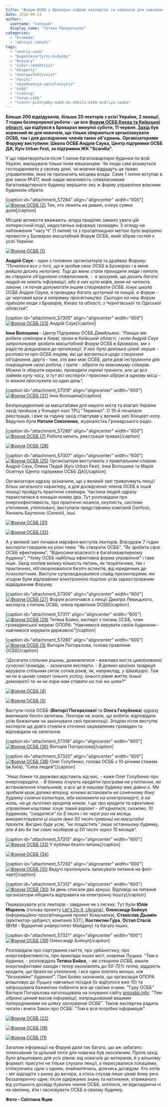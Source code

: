 ```yaml
---
title: "Форум ОСББ у Броварах зібрав експертів та новачків для навчання та обміну досвідом"
date: 2016-06-13
author: 
  username: "tatuuum"
  display_name: "Тетяна Панкратьєва"
categories: 
  - "hromada"
  - "aktsiyi-zahodi"
tags: 
  - "andriy-sauk"
  - "bagatokvartyrni-budynky"
  - "brovary"
  - "vibir-redaktsiyi"
  - "eksperty"
  - "energoefektyvnist"
  - "novini"
  - "obyednannya-spivvlasnykiv"
  - "osbb"
  - "trening"
  - "forum-osbb"
  - "tsentr-pidtrymky-osbb-da-shkola-osbb-andriya-sauka"
---
```


**Більше 200 відвідувачів, більше 20 лекторів з усієї України, 2 локації, 7 годин безперервної роботи - це все [Форум ОСББ Києва та Київської області](http://forum-osbb.brovary.org/), що відбувся в Броварах минулої суботи, 11 червня. [Захід](https://mpz.brovary.org/anons-11-chervnya-u-brovarah-vidbudetsya-oblasnyj-forum-osbb/) був корисний як для новачків, що тільки збираються організовувати ОСББ, так і для досвідчених членів таких об'єднань. Організаторами Форуму виступили: Школа ОСББ Андрія Саука, Центр підтримки ОСББ ДА, Kyiv Urban Fest, за підтримки ЖК "Scandia".**

У що перетворяться після 1 липня багатоквартирні будинки по всій Україні, вирішувати тільки їхнім мешканцям. Чи люди самі візьмуться господарювати у своєму домі, чи мовчки віддадуть це право управителям, яких їм призначить місцева влада. Саме 1 липня вступає в дію закон №417, який надає можливість співвласникам багатоквартирного будинку вирішити: яку ж форму управління власним будинком обрати.

\[caption id="attachment\_57284" align="aligncenter" width="600"\][![Форум ОСББ (2)](https://mpz.brovary.org/wp-content/uploads/2016/06/Forum-OSBB-2.jpg)](https://mpz.brovary.org/wp-content/uploads/2016/06/Forum-OSBB-2.jpg) Тих, хто лежить на дивані, очікує сумна доля\[/caption\]

Місцеві активісти вважають: влада приділяє замало уваги цій непересічній події, недостатньо інформує громадян. З огляду на наближення "часу Ч" (1 липня) та з просвітницької метою було вирішено провести у Броварах масштабний Форум ОСББ, який зібрав гостей з усієї України.

[![Форум ОСББ (1)](https://mpz.brovary.org/wp-content/uploads/2016/06/Forum-OSBB-1.jpg)](https://mpz.brovary.org/wp-content/uploads/2016/06/Forum-OSBB-1.jpg)

**Андрій Саук** - один з головних організаторів та драйвер Форуму: _"Почалося все з того, що я зробив своє ОСББ в Броварах і в мене вийшло досить непогано. Тоді до мене стали приходити люди і питати, як створити об'єднання співвласників, -  я зрозумів, що досить багато людей не мають інформації, або в них купа міфів, вони не читають закони, і я почав допомагати іншим створювати ОСББ. Існує школа ОСББ Андрія Саука, я проводжу багато зустрічей та лекцій, а Форум - це черговий крок в напрямку просвітництва. Сьогодні на наш Форум приїхали люди з Броварів, Києва та області, з Чернігівської та Одеської областей"._

\[caption id="attachment\_57305" align="aligncenter" width="600"\][![Форум ОСББ (23)](https://mpz.brovary.org/wp-content/uploads/2016/06/Forum-OSBB-23.jpg)](https://mpz.brovary.org/wp-content/uploads/2016/06/Forum-OSBB-23.jpg) Андрій Саук\[/caption\]

**Інна Волошина** - Центр Підтримки ОСББ ДемАльянс: _"Раніше ми робили семінари в Києві, трохи в Київській області, і коли Андрій Саук запропонував зробити масштабний Форум ОСББ в Броварах, ми з радістю доєдналися до організації. У нас було декілька цілей: перша - розповісти про ОСББ людям, які ще вагаються щодо створення об'єднання, друга - тим, хто вже має ОСББ, дати дієві інструменти для покращення своєї роботи, і третя - зібрати по максимуму спікерів. Можна їх збирати окремо, проводити окремі тренінги, але це все займає купу часу, а тут всі експерти і практики зібрані в одному місці - їх можна прослухати за один день"._

\[caption id="attachment\_57319" align="aligncenter" width="600"\][![Форум ОСББ (37)](https://mpz.brovary.org/wp-content/uploads/2016/06/Forum-OSBB-37.jpg)](https://mpz.brovary.org/wp-content/uploads/2016/06/Forum-OSBB-37.jpg) Інна Волошина\[/caption\]

Безпрецедентний за масштабами для нашого міста та взагалі України захід пройшов у Концерт-холі ТРЦ "Термінал". О 10-й почалася реєстрація, і вже за годину захід стартував у великій залі Концерт-холу. Ведучою була **Наталя Соколенко**, журналістка Громадського радіо.

\[caption id="attachment\_57289" align="aligncenter" width="600"\][![Форум ОСББ (7)](https://mpz.brovary.org/wp-content/uploads/2016/06/Forum-OSBB-7.jpg)](https://mpz.brovary.org/wp-content/uploads/2016/06/Forum-OSBB-7.jpg) Робота кипить, реєстрація триває\[/caption\]

[![Форум ОСББ (28)](https://mpz.brovary.org/wp-content/uploads/2016/06/Forum-OSBB-28.jpg)](https://mpz.brovary.org/wp-content/uploads/2016/06/Forum-OSBB-28.jpg)

\[caption id="attachment\_57307" align="aligncenter" width="600"\][![Форум ОСББ (25)](https://mpz.brovary.org/wp-content/uploads/2016/06/Forum-OSBB-25.jpg)](https://mpz.brovary.org/wp-content/uploads/2016/06/Forum-OSBB-25.jpg) Організатори виступають з привітальним словом: Андрій Саук, Олена Педай (Kyiv Urban Fest), Інна Волошина та Марія Осипчук (Центр підтримки ОСББ ДА)\[/caption\]

Організатори одразу зазначили, що у великій залі триватимуть лекції більш загального характеру, а для досвідчених членів ОСББ в іншій локації пройдуть практичні семінари. Частина людей одразу пермістилася в локацію номер два. Тут розповідали про енергоефективність, про практичні нюанси, окупність, системи утеплення, утеплювачі, виступали представники компаній Danfoss, Хенкель Баутехнік (Ceresit), інші.

[![Форум ОСББ (31)](https://mpz.brovary.org/wp-content/uploads/2016/06/Forum-OSBB-31.jpg)](https://mpz.brovary.org/wp-content/uploads/2016/06/Forum-OSBB-31.jpg)

[![Форум ОСББ (32)](https://mpz.brovary.org/wp-content/uploads/2016/06/Forum-OSBB-32.jpg)](https://mpz.brovary.org/wp-content/uploads/2016/06/Forum-OSBB-32.jpg)

А у великій залі почався марафон виступів лекторів. Впродовж 7 годин експерти говорили на різні теми: "Як створити ОСББ", "Як зробити своє ОСББ ефективним", "Відносини власності в багатоквартирному будинку", "Чому ОСББ найбільш ефективна форма управління" і таке інше. Захід охопив велику кількість питань, як теоретичних, так і практичних, обговороювалося безліч аспектів, від юридичних до психологічних. Виступи супроводжувалися слайд-презентаціями, які згодом були відправлені електронною поштою усім зареєстрованим відвідувачам Форуму.

\[caption id="attachment\_57309" align="aligncenter" width="600"\][![Форум ОСББ (27)](https://mpz.brovary.org/wp-content/uploads/2016/06/Forum-OSBB-27.jpg)](https://mpz.brovary.org/wp-content/uploads/2016/06/Forum-OSBB-27.jpg) Форум розпочався з лекції Дмитра Левицького, експерта з питань ОСББ, члена правління ОСББ\[/caption\]

\[caption id="attachment\_57311" align="aligncenter" width="600"\][![Форум ОСББ (29)](https://mpz.brovary.org/wp-content/uploads/2016/06/Forum-OSBB-29.jpg)](https://mpz.brovary.org/wp-content/uploads/2016/06/Forum-OSBB-29.jpg) Тетяна Бойко, експерт з питань ОСББ, член громадянської мережі ОПОРА: "Навчимося керувати своїм будинком - навчимося керувати державою"\[/caption\]

\[caption id="attachment\_57285" align="aligncenter" width="600"\][![Форум ОСББ (3)](https://mpz.brovary.org/wp-content/uploads/2016/06/Forum-OSBB-3.jpg)](https://mpz.brovary.org/wp-content/uploads/2016/06/Forum-OSBB-3.jpg) Вікторія Погорєлова, голова правління ОСББ\[/caption\]

_"Досягати спільних рішень, домовлятися - важлива якість цивілізованої сучасної громади,_ - зазначали експерти. - _В деяких країнах традиція керувати спільним сягає сотнів років, як, наприклад, у Швейцарії. Тож чи не в цьому секрет їхнього успіху, їхнього рівня життя, їхньої демократії та чи не пора нам ставати на той же шлях?"_

[![Форум ОСББ (4)](https://mpz.brovary.org/wp-content/uploads/2016/06/Forum-OSBB-4.jpg)](https://mpz.brovary.org/wp-content/uploads/2016/06/Forum-OSBB-4.jpg)

[![Форум ОСББ (5)](https://mpz.brovary.org/wp-content/uploads/2016/06/Forum-OSBB-5.jpg)](https://mpz.brovary.org/wp-content/uploads/2016/06/Forum-OSBB-5.jpg)

Виступи голів ОСББ (**Вікторії Погорєлової** та **Олега Голубенка**) одразу викликали безліч запитань. Лектори не знали, що робити: відповідати усім бажаючим чи закінчувати свої презентації. Згодом після виступів експерти ще довго стояли в оточенні зацікавлених громадян та відповідали на запитання.

\[caption id="attachment\_57318" align="aligncenter" width="600"\][![Форум ОСББ (36)](https://mpz.brovary.org/wp-content/uploads/2016/06/Forum-OSBB-36.jpg)](https://mpz.brovary.org/wp-content/uploads/2016/06/Forum-OSBB-36.jpg) Вікторія Погорєлова\[/caption\]

\[caption id="attachment\_57320" align="aligncenter" width="600"\][![Форум ОСББ (38)](https://mpz.brovary.org/wp-content/uploads/2016/06/Forum-OSBB-38.jpg)](https://mpz.brovary.org/wp-content/uploads/2016/06/Forum-OSBB-38.jpg) Олег Голубенко, голова ОСББ з 10-річним стажем (м.Київ), "Сила людей"\[/caption\]

_"Наші банки та держава відстають від нас,_ - каже Олег Голубенко про енергокредити. - _В банках існують кредитні програми на утеплення, на встановлення лічильників, а все це в нашому будинку вже давно є. Ми зробили крок далеко вперед: хочемо встановити на сонячному боку будинку сонячні колектори, аби економити на електроенергії, а на жаль, на це льготних кредитів немає. І ще про кредити та ефективне управління коштами: існує такий варіант - об'єднатися, скажімо, 10 будинкам, "скидатися" по 5 тисяч і по черзі раз на місяць використовувати ці кошти (вже 50 тисяч гривень) на масштабні проекти. Вигідно буде усім, "не пощастить" лише останньому будинку, але й він би так само назбирав ці 50 тисяч через 10 місяців"._

\[caption id="attachment\_57315" align="aligncenter" width="600"\][![Форум ОСББ (33)](https://mpz.brovary.org/wp-content/uploads/2016/06/Forum-OSBB-33.jpg)](https://mpz.brovary.org/wp-content/uploads/2016/06/Forum-OSBB-33.jpg) У публіки безліч питань\[/caption\]

[![Форум ОСББ (34)](https://mpz.brovary.org/wp-content/uploads/2016/06/Forum-OSBB-34.jpg)](https://mpz.brovary.org/wp-content/uploads/2016/06/Forum-OSBB-34.jpg)

\[caption id="attachment\_57292" align="aligncenter" width="600"\][![Форум ОСББ (10)](https://mpz.brovary.org/wp-content/uploads/2016/06/Forum-OSBB-10.jpg)](https://mpz.brovary.org/wp-content/uploads/2016/06/Forum-OSBB-10.jpg) Ведучі пропонують записувати питання на фліп-чарт\[/caption\]

\[caption id="attachment\_57312" align="aligncenter" width="600"\][![Форум ОСББ (30)](https://mpz.brovary.org/wp-content/uploads/2016/06/Forum-OSBB-30.jpg)](https://mpz.brovary.org/wp-content/uploads/2016/06/Forum-OSBB-30.jpg) За день списали два аркуші. Відповіді на питання організатори обіцяють відправити на електронну пошту\[/caption\]

Перерахувати усіх лекторів - завдання не з легких. Тут були **Юлія Мархель** (голова проекту [Let's Do It, Ukraine](https://letsdoitukraine.org/)), **Олександр Бойкул** (інформаційно-просвітницький проект Комуналка), **Станіслав Дьомін** (архітектор-урбаніст, компанія S3T), **Костянтин Гура**, **Остап Стасів** (ВУМ - Відкритий універститет Майдану) та багато інших.

\[caption id="attachment\_57321" align="aligncenter" width="600"\][![Форум ОСББ (39)](https://mpz.brovary.org/wp-content/uploads/2016/06/Forum-OSBB-39.jpg)](https://mpz.brovary.org/wp-content/uploads/2016/06/Forum-OSBB-39.jpg) Олександр Бойкул\[/caption\]

Розповідали про сортування сміття, про урбаністику, про енергоефективність, про приклади інших міст, зокрема Луцька. _"Там є будинки,_ - розповідала **Тетяна Бойко**, - _які створили ОСББ, вжили енергоефективні заходи і тепер економлять до 50-70% тепла, віддають кредити, що брали на утеплення, і все одно платять менше, ніж "безхазяйні" будинки!"_. Пані Бойко зазначила, що організація ОПОРА влаштовує до Луцьку навчальні поїздки (їх відбулося вже 10) та запрошувала бажаючих побачити все це своїми очами. "Гуру ОСББ" Вікторія Погорєлова наголошувала на існуванні сайту [proosbb.info](http://proosbb.info/): _"Там зібрано цінний масив інформації, напрацьований вашими попередниками на шляху заснування ОСББ"_. Також експертка радила читати і вчити Закон про ОСББ: _"Там є вся потрібна інформація"_.

[![Форум ОСББ (22)](https://mpz.brovary.org/wp-content/uploads/2016/06/Forum-OSBB-22.jpg)](https://mpz.brovary.org/wp-content/uploads/2016/06/Forum-OSBB-22.jpg)

[![Форум ОСББ (18)](https://mpz.brovary.org/wp-content/uploads/2016/06/Forum-OSBB-18.jpg)](https://mpz.brovary.org/wp-content/uploads/2016/06/Forum-OSBB-18.jpg)

[![Форум ОСББ (11)](https://mpz.brovary.org/wp-content/uploads/2016/06/Forum-OSBB-11.jpg)](https://mpz.brovary.org/wp-content/uploads/2016/06/Forum-OSBB-11.jpg)

Загалом інформації на Форумі дали так багато, що аж забагато: інтенсивний та щільний потік для новачка був неосяжним. Проте захід було влаштовано для усіх рівнів: від новачків до ветеранів, й у вільному форматі: присутні не тільки слухали лекції, а пересувалися локаціями, спілкуючись одне з одним, знайомлячись, ділячись досвідом. Хто хотів - міг відсидіти з ранку до вечора, а хтось слухав лише цікаві йому речі. Беззаперечно одне: після одержаних знань та натхнення, отриманого від успішного досвіду бувалих членів ОСББ, хотілося, не відкладаючи ні на хвилину, йти і засновувати ОСББ в своєму будинку.

**Фото - Світлана Яцив**

